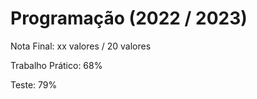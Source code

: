 # Programação (2022 / 2023)

Nota Final: xx valores / 20 valores

Trabalho Prático: 68%

Teste: 79%
